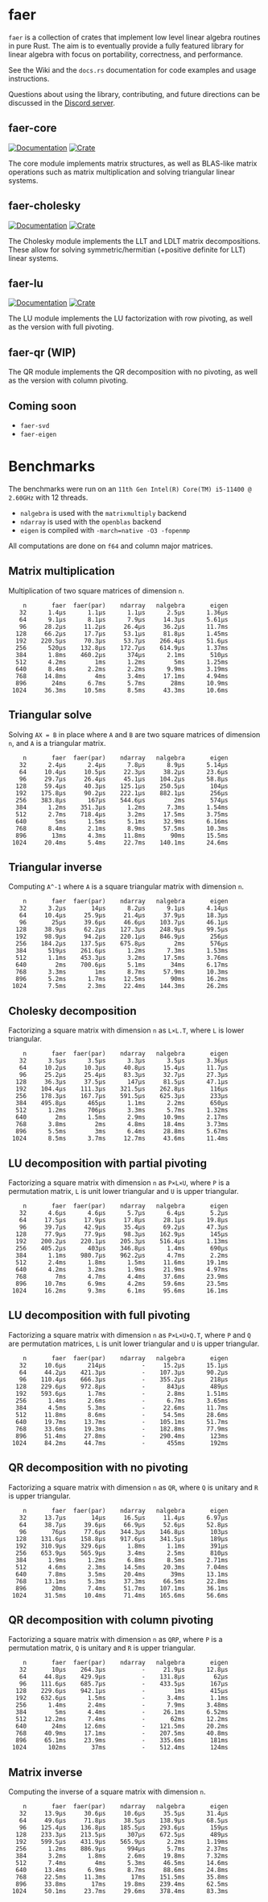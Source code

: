 # faer

`faer` is a collection of crates that implement low level linear algebra routines in pure Rust.
The aim is to eventually provide a fully featured library for linear algebra with focus on portability, correctness, and performance.

See the Wiki and the `docs.rs` documentation for code examples and usage instructions.

Questions about using the library, contributing, and future directions can be discussed in the [Discord server](https://discord.gg/Ak5jDsAFVZ).

## faer-core

[![Documentation](https://docs.rs/faer-core/badge.svg)](https://docs.rs/faer-core)
[![Crate](https://img.shields.io/crates/v/faer-core.svg)](https://crates.io/crates/faer-core)

The core module implements matrix structures, as well as BLAS-like matrix operations such as matrix multiplication and solving triangular linear systems.

## faer-cholesky

[![Documentation](https://docs.rs/faer-cholesky/badge.svg)](https://docs.rs/faer-cholesky)
[![Crate](https://img.shields.io/crates/v/faer-cholesky.svg)](https://crates.io/crates/faer-cholesky)

The Cholesky module implements the LLT and LDLT matrix decompositions. These allow for solving symmetric/hermitian (+positive definite for LLT) linear systems.

## faer-lu

[![Documentation](https://docs.rs/faer-lu/badge.svg)](https://docs.rs/faer-lu)
[![Crate](https://img.shields.io/crates/v/faer-lu.svg)](https://crates.io/crates/faer-lu)

The LU module implements the LU factorization with row pivoting, as well as the version with full pivoting.

## faer-qr (WIP)

The QR module implements the QR decomposition with no pivoting, as well as the version with column pivoting.

## Coming soon

- `faer-svd`
- `faer-eigen`

# Benchmarks

The benchmarks were run on an `11th Gen Intel(R) Core(TM) i5-11400 @ 2.60GHz` with 12 threads.  
- `nalgebra` is used with the `matrixmultiply` backend
- `ndarray` is used with the `openblas` backend
- `eigen` is compiled with `-march=native -O3 -fopenmp`

All computations are done on `f64` and column major matrices.

## Matrix multiplication

Multiplication of two square matrices of dimension `n`.

```
    n       faer  faer(par)    ndarray   nalgebra       eigen
   32      1.4µs      1.1µs      1.1µs      2.5µs      1.36µs
   64      9.1µs      8.1µs      7.9µs     14.3µs      5.61µs
   96     28.2µs     11.2µs     26.4µs     36.2µs      11.7ms
  128     66.2µs     17.7µs     53.1µs     81.8µs      1.45ms
  192    220.5µs     70.3µs     53.7µs    266.4µs      51.6µs
  256      520µs    132.8µs    172.7µs    614.9µs      1.37ms
  384      1.8ms    460.2µs      374µs      2.1ms       510µs
  512      4.2ms        1ms      1.2ms        5ms      1.25ms
  640      8.4ms      2.2ms      2.2ms      9.9ms      3.19ms
  768     14.8ms        4ms      3.4ms     17.1ms      4.94ms
  896       24ms      6.7ms      5.7ms       28ms      10.9ms
 1024     36.3ms     10.5ms      8.5ms     43.3ms      10.6ms
```

## Triangular solve

Solving `AX = B` in place where `A` and `B` are two square matrices of dimension `n`, and `A` is a triangular matrix.

```
    n       faer  faer(par)    ndarray   nalgebra       eigen
   32      2.4µs      2.4µs      7.8µs      8.9µs      5.14µs
   64     10.4µs     10.5µs     22.3µs     38.2µs      23.6µs
   96     29.7µs     26.4µs     45.1µs    104.2µs      58.8µs
  128     59.4µs     40.3µs    125.1µs    250.5µs       104µs
  192    175.8µs     90.2µs    222.1µs    882.1µs       256µs
  256    383.8µs      167µs    544.6µs        2ms       574µs
  384      1.2ms    351.3µs      1.2ms      7.3ms      1.54ms
  512      2.7ms    718.4µs      3.2ms     17.5ms      3.75ms
  640        5ms      1.5ms      5.1ms     32.9ms      6.16ms
  768      8.4ms      2.1ms      8.9ms     57.5ms      10.3ms
  896       13ms      4.3ms     11.8ms       90ms      15.5ms
 1024     20.4ms      5.4ms     22.7ms    140.1ms      24.6ms
```

## Triangular inverse

Computing `A^-1` where `A` is a square triangular matrix with dimension `n`.

```
    n       faer  faer(par)    ndarray   nalgebra       eigen
   32      3.2µs       14µs      8.2µs      9.1µs      4.14µs
   64     10.4µs     25.9µs     21.4µs     37.9µs      18.3µs
   96       25µs     39.6µs     46.6µs    103.7µs      46.1µs
  128     38.9µs     62.2µs    127.3µs    248.9µs      99.5µs
  192     98.9µs     94.2µs    220.1µs    846.9µs       256µs
  256    184.2µs    137.5µs    675.8µs        2ms       576µs
  384      519µs    261.6µs      1.2ms      7.3ms      1.53ms
  512      1.1ms    453.3µs      3.2ms     17.5ms      3.76ms
  640        2ms    700.6µs      5.1ms       34ms      6.17ms
  768      3.3ms        1ms      8.7ms     57.9ms      10.3ms
  896      5.2ms      1.7ms     12.5ms       90ms      16.2ms
 1024      7.5ms      2.3ms     22.4ms    144.3ms      26.2ms
```

## Cholesky decomposition

Factorizing a square matrix with dimension `n` as `L×L.T`, where `L` is lower triangular.

```
    n       faer  faer(par)    ndarray   nalgebra       eigen
   32      3.5µs      3.5µs      3.3µs      3.5µs      3.36µs
   64     10.2µs     10.3µs     40.8µs     15.4µs      11.7µs
   96     25.2µs     25.4µs     83.3µs     32.7µs      27.3µs
  128     36.3µs     37.5µs      147µs     81.5µs      47.1µs
  192    104.4µs    111.3µs    321.5µs    262.8µs       116µs
  256    178.3µs    167.7µs    591.5µs    625.3µs       233µs
  384    495.8µs      465µs      1.1ms      2.2ms       650µs
  512      1.2ms      706µs      3.3ms      5.7ms      1.32ms
  640        2ms      1.5ms      2.9ms     10.9ms      2.17ms
  768      3.8ms        2ms      4.8ms     18.4ms      3.73ms
  896      5.5ms        3ms      6.4ms     28.8ms      5.67ms
 1024      8.5ms      3.7ms     12.7ms     43.6ms      11.4ms
```

## LU decomposition with partial pivoting

Factorizing a square matrix with dimension `n` as `P×L×U`, where `P` is a permutation matrix, `L` is unit lower triangular and `U` is upper triangular.

```
    n       faer  faer(par)    ndarray   nalgebra       eigen
   32      4.6µs      4.6µs      5.7µs      6.4µs       5.2µs
   64     17.5µs     17.9µs     17.8µs     28.1µs      19.8µs
   96     39.7µs     42.9µs     35.4µs     69.2µs      47.3µs
  128     77.9µs     77.9µs     98.3µs    162.9µs       145µs
  192    200.2µs    220.1µs    205.3µs    516.4µs      1.13ms
  256    405.2µs      403µs    346.8µs      1.4ms       690µs
  384      1.1ms    980.7µs    962.2µs      4.7ms       2.2ms
  512      2.4ms      1.8ms      1.5ms     11.6ms      19.1ms
  640      4.2ms      3.2ms      1.9ms     21.9ms      4.97ms
  768        7ms      4.7ms      4.4ms     37.6ms      23.9ms
  896     10.7ms      6.9ms      4.2ms     59.6ms      23.5ms
 1024     16.2ms      9.3ms      6.1ms     95.6ms      16.1ms
```

## LU decomposition with full pivoting

Factorizing a square matrix with dimension `n` as `P×L×U×Q.T`, where `P` and `Q` are permutation matrices, `L` is unit lower triangular and `U` is upper triangular.

```
    n       faer  faer(par)    ndarray   nalgebra       eigen
   32     10.6µs      214µs          -     15.2µs      15.1µs
   64     44.2µs    421.3µs          -    107.3µs      90.2µs
   96    110.4µs    666.3µs          -    355.2µs       218µs
  128    229.6µs    972.8µs          -      843µs       489µs
  192    593.6µs      1.7ms          -      2.8ms      1.51ms
  256      1.4ms      2.6ms          -      6.7ms      3.65ms
  384      4.5ms      5.3ms          -     22.6ms      11.7ms
  512     11.8ms      8.6ms          -     54.5ms      28.6ms
  640     19.7ms     13.7ms          -    105.1ms      51.7ms
  768     33.6ms     19.3ms          -    182.8ms      77.9ms
  896     51.4ms     27.8ms          -    290.4ms       123ms
 1024     84.2ms     44.7ms          -      455ms       192ms
```

## QR decomposition with no pivoting

Factorizing a square matrix with dimension `n` as `QR`, where `Q` is unitary and `R` is upper triangular.

```
    n       faer  faer(par)    ndarray   nalgebra       eigen
   32     13.7µs       14µs     16.5µs     11.4µs      6.97µs
   64     38.7µs     39.6µs     66.9µs     52.6µs      52.8µs
   96       76µs     77.6µs    344.3µs    146.8µs       103µs
  128    131.6µs    158.8µs    917.6µs    341.5µs       189µs
  192    310.9µs    329.6µs      1.8ms      1.1ms       391µs
  256    653.9µs    565.9µs      3.4ms      2.5ms       810µs
  384      1.9ms      1.2ms      6.8ms      8.5ms      2.71ms
  512      4.6ms      2.3ms     14.5ms     20.3ms      7.04ms
  640      7.8ms      3.5ms     20.4ms       39ms      13.1ms
  768     13.1ms      5.3ms     37.3ms     66.5ms      22.8ms
  896       20ms      7.4ms     51.7ms    107.1ms      36.1ms
 1024     31.5ms     10.4ms     71.4ms    165.6ms      56.6ms
```

## QR decomposition with column pivoting

Factorizing a square matrix with dimension `n` as `QRP`, where `P` is a permutation matrix, `Q` is unitary and `R` is upper triangular.

```
    n       faer  faer(par)    ndarray   nalgebra       eigen
   32       10µs    264.3µs          -     21.9µs      12.8µs
   64     44.8µs    429.9µs          -    131.8µs        62µs
   96    111.6µs    685.7µs          -    433.5µs       167µs
  128    229.6µs    942.1µs          -        1ms       415µs
  192    632.6µs      1.5ms          -      3.4ms       1.1ms
  256      1.4ms      2.4ms          -      7.9ms      3.48ms
  384        5ms      4.4ms          -     26.1ms      6.52ms
  512     12.2ms      7.4ms          -       62ms      12.2ms
  640       24ms     12.6ms          -    121.5ms      20.2ms
  768     40.9ms     17.1ms          -    207.5ms      40.8ms
  896     65.1ms     23.9ms          -    335.6ms       181ms
 1024      102ms       37ms          -    512.4ms       124ms
```

## Matrix inverse

Computing the inverse of a square matrix with dimension `n`.

```
    n       faer  faer(par)    ndarray   nalgebra       eigen
   32     13.9µs     30.6µs     10.6µs     35.5µs      31.4µs
   64     49.6µs     71.8µs     38.5µs    138.9µs      68.5µs
   96    125.4µs    136.8µs    185.5µs    293.6µs       159µs
  128    233.3µs    213.5µs      307µs    672.5µs       489µs
  192    599.5µs    431.9µs    565.9µs      2.2ms      1.19ms
  256      1.2ms    886.9µs      994µs      5.7ms      2.37ms
  384      3.2ms      1.8ms      2.6ms     19.8ms      7.32ms
  512      7.4ms        4ms      5.3ms     46.5ms      14.6ms
  640     13.4ms      6.9ms      8.7ms     88.6ms      24.8ms
  768     22.5ms     11.3ms       17ms    151.5ms      35.8ms
  896     33.8ms       17ms     19.8ms    239.4ms      62.5ms
 1024     50.1ms     23.7ms     29.6ms    378.4ms      83.3ms
```
